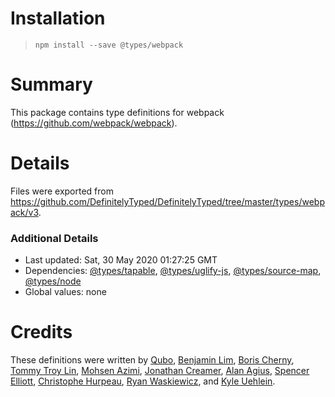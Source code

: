 # Installation
> `npm install --save @types/webpack`

# Summary
This package contains type definitions for webpack (https://github.com/webpack/webpack).

# Details
Files were exported from https://github.com/DefinitelyTyped/DefinitelyTyped/tree/master/types/webpack/v3.

### Additional Details
 * Last updated: Sat, 30 May 2020 01:27:25 GMT
 * Dependencies: [@types/tapable](https://npmjs.com/package/@types/tapable), [@types/uglify-js](https://npmjs.com/package/@types/uglify-js), [@types/source-map](https://npmjs.com/package/@types/source-map), [@types/node](https://npmjs.com/package/@types/node)
 * Global values: none

# Credits
These definitions were written by [Qubo](https://github.com/tkqubo), [Benjamin Lim](https://github.com/bumbleblym), [Boris Cherny](https://github.com/bcherny), [Tommy Troy Lin](https://github.com/tommytroylin), [Mohsen Azimi](https://github.com/mohsen1), [Jonathan Creamer](https://github.com/jcreamer898), [Alan Agius](https://github.com/alan-agius4), [Spencer Elliott](https://github.com/elliottsj), [Christophe Hurpeau](https://github.com/christophehurpeau), [Ryan Waskiewicz](https://github.com/rwaskiewicz), and [Kyle Uehlein](https://github.com/kuehlein).
